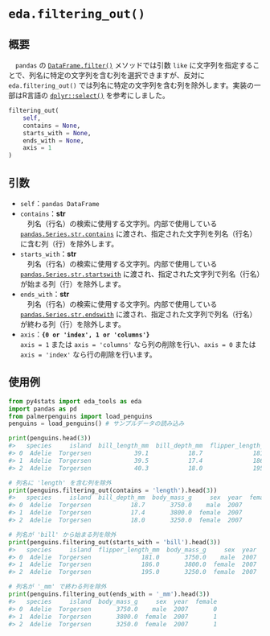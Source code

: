 # `eda.filtering_out()`

## 概要

　`pandas` の [`DataFrame.filter()`](https://pandas.pydata.org/pandas-docs/stable/reference/api/pandas.DataFrame.filter.html) メソッドでは引数 `like` に文字列を指定することで、列名に特定の文字列を含む列を選択できますが、反対に `eda.filtering_out()` では列名に特定の文字列を含む列を除外します。実装の一部はR言語の [`dplyr::select()`](https://dplyr.tidyverse.org/reference/select.html) を参考にしました。

```python
filtering_out(
    self, 
    contains = None, 
    starts_with = None, 
    ends_with = None, 
    axis = 1
)
```

## 引数

- `self`：`pandas DataFrame`
- `contains`：**str**</br>
　列名（行名）の検索に使用する文字列。内部で使用している [`pandas.Series.str.contains`](https://pandas.pydata.org/pandas-docs/stable/reference/api/pandas.Series.str.contains.html#pandas.Series.str.contains) に渡され、指定された文字列を列名（行名）に含む列（行）を除外します。
- `starts_with`：**str**</br>
　列名（行名）の検索に使用する文字列。内部で使用している [`pandas.Series.str.startswith`](https://pandas.pydata.org/pandas-docs/stable/reference/api/pandas.Series.str.startswith.html) に渡され、指定された文字列で列名（行名）が始まる列（行）を除外します。
- `ends_with`：**str**</br>
　列名（行名）の検索に使用する文字列。内部で使用している [`pandas.Series.str.endswith`](https://pandas.pydata.org/pandas-docs/stable/reference/api/pandas.Series.str.endswith.html) に渡され、指定された文字列で列名（行名）が終わる列（行）を除外します。
- `axis`：**`{0 or 'index', 1 or 'columns'}`**</br>
 `axis = 1` または `axis = 'columns'` なら列の削除を行い、`axis = 0` または `axis = 'index'` なら行の削除を行います。


## 使用例

```python
from py4stats import eda_tools as eda
import pandas as pd
from palmerpenguins import load_penguins
penguins = load_penguins() # サンプルデータの読み込み

print(penguins.head(3))
#>   species     island  bill_length_mm  bill_depth_mm  flipper_length_mm  body_mass_g     sex  year  female
#> 0  Adelie  Torgersen            39.1           18.7              181.0       3750.0    male  2007       0
#> 1  Adelie  Torgersen            39.5           17.4              186.0       3800.0  female  2007       1
#> 2  Adelie  Torgersen            40.3           18.0              195.0       3250.0  female  2007       1
```

```python
# 列名に 'length' を含む列を除外
print(penguins.filtering_out(contains = 'length').head(3))
#>   species     island  bill_depth_mm  body_mass_g     sex  year  female
#> 0  Adelie  Torgersen           18.7       3750.0    male  2007       0
#> 1  Adelie  Torgersen           17.4       3800.0  female  2007       1
#> 2  Adelie  Torgersen           18.0       3250.0  female  2007       1

# 列名が 'bill' から始まる列を除外
print(penguins.filtering_out(starts_with = 'bill').head(3))
#>   species     island  flipper_length_mm  body_mass_g     sex  year  female
#> 0  Adelie  Torgersen              181.0       3750.0    male  2007       0
#> 1  Adelie  Torgersen              186.0       3800.0  female  2007       1
#> 2  Adelie  Torgersen              195.0       3250.0  female  2007       1

# 列名が '_mm' で終わる列を除外
print(penguins.filtering_out(ends_with = '_mm').head(3))
#>   species     island  body_mass_g     sex  year  female
#> 0  Adelie  Torgersen       3750.0    male  2007       0
#> 1  Adelie  Torgersen       3800.0  female  2007       1
#> 2  Adelie  Torgersen       3250.0  female  2007       1
```

